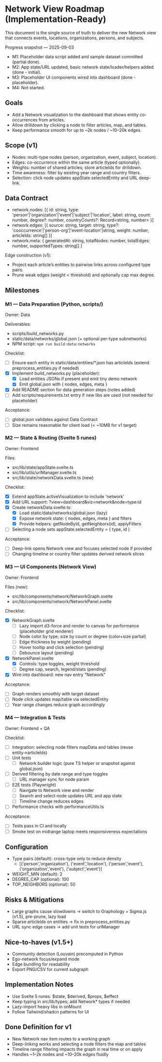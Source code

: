 # Network View Roadmap (Implementation-Ready)

This document is the single source of truth to deliver the new Network view that connects events, locations, organizations, persons, and subjects.

Progress snapshot — 2025-09-03
- M1: Placeholder data script added and sample dataset committed (partial done).
- M2: App state/URL updated, basic network state/loader/helpers added (done - initial).
- M3: Placeholder UI components wired into dashboard (done - placeholder).
- M4: Not started.

## Goals
- Add a Network visualization to the dashboard that shows entity co-occurrences from articles.
- Allow drilldown by clicking a node to filter articles, map, and tables.
- Keep performance smooth for up to ~2k nodes / ~10–20k edges.

## Scope (v1)
- Nodes: multi-type nodes (person, organization, event, subject, location).
- Edges: co-occurrence within the same article (typed optionally).
- Weights: number of shared articles; store articleIds for drilldown.
- Time awareness: filter by existing year range and country filters.
- Selection: click node updates appState.selectedEntity and URL deep-link.

## Data Contract
- network.nodes: [{ id: string, type: 'person'|'organization'|'event'|'subject'|'location', label: string, count: number, degree?: number, countryCounts?: Record<string, number> }]
- network.edges: [{ source: string, target: string, type?: 'cooccurrence'|'person-org'|'event-location'|string, weight: number, articleIds: string[] }]
- network.meta: { generatedAt: string, totalNodes: number, totalEdges: number, supportedTypes: string[] }

Edge construction (v1):
- Project each article’s entities to pairwise links across configured type pairs.
- Prune weak edges (weight < threshold) and optionally cap max degree.

## Milestones

### M1 — Data Preparation (Python, scripts/)
Owner: Data

Deliverables:
- scripts/build_networks.py
- static/data/networks/global.json (+ optional per-type subnetworks)
- NPM script: `npm run build:data:networks`

Checklist:
- [ ] Ensure each entity in static/data/entities/*.json has articleIds (extend preprocess_entities.py if needed)
- [x] Implement build_networks.py (placeholder):
  - [x] Load entities JSONs if present and emit tiny demo network
  - [x] Emit global.json with { nodes, edges, meta }
- [x] Add README section for data generation steps (notes added)
- [ ] Add scripts/requirements.txt entry if new libs are used (not needed for placeholder)

Acceptance:
- [ ] global.json validates against Data Contract
- [ ] Size remains reasonable for client load (< ~10MB for v1 target)

### M2 — State & Routing (Svelte 5 runes)
Owner: Frontend

Files:
- src/lib/state/appState.svelte.ts
- src/lib/utils/urlManager.svelte.ts
- src/lib/state/networkData.svelte.ts (new)

Checklist:
- [x] Extend appState.activeVisualization to include 'network'
- [x] Add URL support: ?view=dashboard&viz=network&node=type:id
- [x] Create networkData.svelte.ts:
  - [x] Load static/data/networks/global.json (lazy)
  - [x] Expose network state: { nodes, edges, meta } and filters
  - [x] Provide helpers: getNodeById, getNeighbors(id), applyFilters
- [ ] Selecting a node sets appState.selectedEntity = { type, id }

Acceptance:
- [ ] Deep-link opens Network view and focuses selected node if provided
- [ ] Changing timeline or country filter updates derived network slices

### M3 — UI Components (Network View)
Owner: Frontend

Files (new):
- src/lib/components/network/NetworkGraph.svelte
- src/lib/components/network/NetworkPanel.svelte

Checklist:
- [x] NetworkGraph.svelte
  - [ ] Lazy import d3-force and render to canvas for performance (placeholder grid renderer)
  - [ ] Node color by type; size by count or degree (color+size partial)
  - [ ] Edge thickness by weight (pending)
  - [ ] Hover tooltip and click selection (pending)
  - [ ] Debounce layout (pending)
- [x] NetworkPanel.svelte
  - [x] Controls: type toggles, weight threshold
  - [ ] Degree cap, search, legend/stats (pending)
- [x] Wire into dashboard: new nav entry "Network"

Acceptance:
- [ ] Graph renders smoothly with target dataset
- [ ] Node click updates map/table via selectedEntity
- [ ] Year range changes reduce graph accordingly

### M4 — Integration & Tests
Owner: Frontend + QA

Checklist:
- [ ] Integration: selecting node filters mapData and tables (reuse entity→articleIds)
- [ ] Unit tests
  - [ ] Network builder logic (pure TS helper or snapshot against global.json)
- [ ] Derived filtering by date range and type toggles
  - [ ] URL manager sync for node param
- [ ] E2E tests (Playwright)
  - [ ] Navigate to Network view and render
  - [ ] Search and select node updates URL and app state
  - [ ] Timeline change reduces edges
- [ ] Performance checks with performanceUtils.ts

Acceptance:
- [ ] Tests pass in CI and locally
- [ ] Smoke test on midrange laptop meets responsiveness expectations

## Configuration
- Type pairs (default): cross-type only to reduce density
  - [('person','organization'), ('event','location'), ('person','event'), ('organization','event'), ('subject','event')]
- WEIGHT_MIN (default): 2
- DEGREE_CAP (optional): 100
- TOP_NEIGHBORS (optional): 50

## Risks & Mitigations
- Large graphs cause slowdowns → switch to Graphology + Sigma.js (v1.5), pre-prune, lazy load
- Sparse articleIds on entities → fix in preprocess_entities.py
- URL sync edge cases → add unit tests for urlManager

## Nice-to-haves (v1.5+)
- Community detection (Louvain) precomputed in Python
- Ego-network focus/expand mode
- Edge bundling for readability
- Export PNG/CSV for current subgraph

## Implementation Notes
- Use Svelte 5 runes: $state, $derived, $props, $effect
- Keep typing in src/lib/types; add Network* types if needed
- Lazy-import heavy libs in onMount
- Follow Tailwind/shadcn patterns for UI

## Done Definition for v1
- New Network nav item routes to a working graph
- Deep-linking works and selecting a node filters the map and tables
- Timeline range filtering impacts the graph in real time or on apply
- Handles ~1–2k nodes and ~10–20k edges fluidly